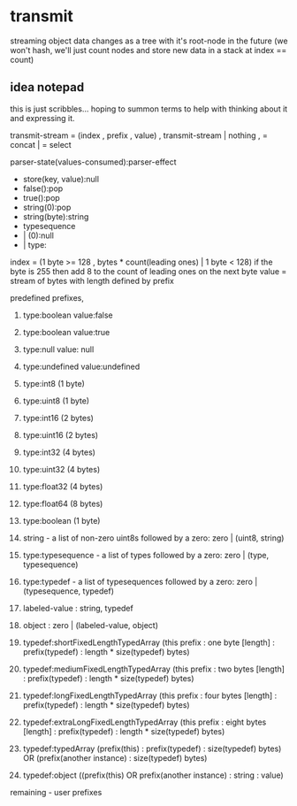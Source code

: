 # transmit
streaming object data changes as a tree with it's root-node in the future (we won't hash, we'll just count nodes and store new data in a stack at index == count)

## idea notepad
this is just scribbles... hoping to summon terms to help with thinking about it and expressing it.

transmit-stream = (index , prefix , value) , transmit-stream | nothing
, = concat
| = select

parser-state(values-consumed):parser-effect
* store(key, value):null
* false():pop
* true():pop
* string(0):pop
* string(byte):string
* typesequence
* | (0):null
* | type:

index = (1 byte >= 128 , bytes * count(leading ones) | 1 byte < 128)
    if the byte is 255 then add 8 to the count of leading ones on the next byte
value = stream of bytes with length defined by prefix

predefined prefixes,

1. type:boolean value:false
1. type:boolean value:true

1. type:null value: null
1. type:undefined value:undefined

1. type:int8 (1 byte)
1. type:uint8 (1 byte)
1. type:int16 (2 bytes)
1. type:uint16 (2 bytes)
1. type:int32 (4 bytes)
1. type:uint32 (4 bytes)
1. type:float32 (4 bytes)
1. type:float64 (8 bytes)
1. type:boolean (1 byte)


1. string - a list of non-zero uint8s followed by a zero: zero | (uint8, string)

1. type:typesequence - a list of types followed by a zero: zero | (type, typesequence)
1. type:typedef - a list of typesequences followed by a zero: zero | (typesequence, typedef)

1. labeled-value : string, typedef
1. object : zero | (labeled-value, object)





1. typedef:shortFixedLengthTypedArray (this prefix : one byte [length] : prefix(typedef) : length * size(typedef) bytes)
1. typedef:mediumFixedLengthTypedArray (this prefix : two bytes [length] : prefix(typedef) : length * size(typedef) bytes)
1. typedef:longFixedLengthTypedArray (this prefix : four bytes [length] : prefix(typedef) : length * size(typedef) bytes)
1. typedef:extraLongFixedLengthTypedArray (this prefix : eight bytes [length] : prefix(typedef) : length * size(typedef) bytes)

1. typedef:typedArray (prefix(this) : prefix(typedef) : size(typedef) bytes) OR (prefix(another instance) : size(typedef) bytes)
1. typedef:object ((prefix(this) OR prefix(another instance) : string : value)


remaining - user prefixes
